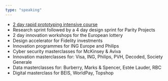 ```yaml
---
type: "speaking"
---
```

- [2 day rapid prototyping intensive course](/coaching)
- Research sprint followed by a 4 day design sprint for Parity Projects  
- 2 day innovation workshops for the European lottery
- Design accelerator for Fidelity investments  
- Innovation programmes for ING Europe and Philips
- Cyber security masterclasses for McKinsey & Aviva
- Innovation masterclasses for: Visa, ING, Philips, PVH,  Decoded, Society Generale
- Data masterclasses for: Burberry, Marks & Spencer, Estée Lauder, RBC
- Digital masterclass for BEIS, WorldPay, Topshop
